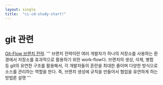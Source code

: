 ```yaml
---
layout: single
title:  "ci-cd-study-start!"
---
```


# git 관련 
[Git-Flow 브랜치 전략](https://velog.io/@mw310/Git-Flow-%EB%B8%8C%EB%9E%9C%EC%B9%98-%EC%A0%84%EB%9E%B5).
'''
브랜치 전략이란 여러 개발자가 하나의 저장소를 사용하는 환경에서 저장소를 효과적으로 활용하기 위한 work-flow다. 
브랜치의 생성, 삭제, 병합 등 git의 유연한 구조를 활용해서, 각 개발자들의 혼란을 최대한 줄이며 다양한 방식으로 소스를 관리하는 역할을 한다.
즉, 브랜치 생성에 규칙을 만들어서 협업을 유연하게 하는 방법론 설명
'''

